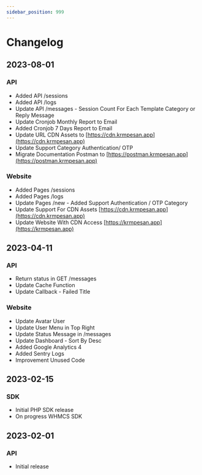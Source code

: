```yaml
---
sidebar_position: 999
---
```


# Changelog

## 2023-08-01

### API

- Added API /sessions
- Added API /logs
- Update API /messages - Session Count For Each Template Category or Reply Message
- Update Cronjob Monthly Report to Email
- Added Cronjob 7 Days Report to Email
- Update URL CDN Assets to [https://cdn.krmpesan.app](https://cdn.krmpesan.app)
- Update Support Category Authentication/ OTP
- Migrate Documentation Postman to [https://postman.krmpesan.app](https://postman.krmpesan.app)

### Website

- Added Pages /sessions
- Added Pages /logs
- Update Pages /new - Added Support Authentication / OTP Category
- Update Support For CDN Assets [https://cdn.krmpesan.app](https://cdn.krmpesan.app)
- Update Website With CDN Access [https://krmpesan.app](https://krmpesan.app)

## 2023-04-11

### API

- Return status in GET /messages
- Update Cache Function
- Update Callback - Failed Title

### Website

- Update Avatar User
- Update User Menu in Top Right
- Update Status Message in /messages
- Update Dashboard - Sort By Desc
- Added Google Analytics 4
- Added Sentry Logs
- Improvement Unused Code

## 2023-02-15

### SDK

- Initial PHP SDK release
- On progress WHMCS SDK

## 2023-02-01

### API

- Initial release
